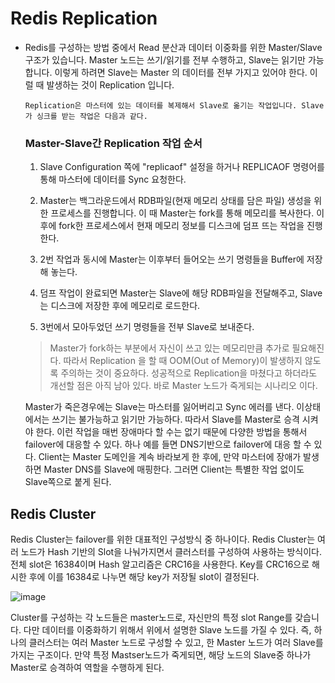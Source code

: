 
# Redis Replication

  - Redis를 구성하는 방법 중에서 Read 분산과 데이터 이중화를 위한 Master/Slave 구조가 있습니다. Master 노드는 쓰기/읽기를 전부 수행하고,
    Slave는 읽기만 가능합니다. 이렇게 하려면 Slave는 Master 의 데이터를 전부 가지고 있어야 한다. 이럴 때 발생하는 것이 Replication 입니다.
    
    `Replication은 마스터에 있는 데이터를 복제해서 Slave로 옮기는 작업입니다. Slave가 싱크를 받는 작업은 다음과 같다.`
    
    ### Master-Slave간 Replication 작업 순서
    1. Slave Configuration 쪽에 "replicaof<master IP><master PORT>" 설정을 하거나 REPLICAOF 명령어를 통해 마스터에 데이터를 Sync 요청한다.
    
    2. Master는 백그라운드에서 RDB파일(현재 메모리 상태를 담은 파일) 생성을 위한 프로세스를 진행합니다. 이 때 Master는 fork를 통해 메모리를 복사한다.
      이후에 fork한 프로세스에서 현재 메모리 정보를 디스크에 덤프 뜨는 작업을 진행한다.
    
    3. 2번 작업과 동시에 Master는 이후부터 들어오는 쓰기 명령들을 Buffer에 저장해 놓는다.
    4. 덤프 작업이 완료되면 Master는 Slave에 해당 RDB파일을 전달해주고, Slave는 디스크에 저장한 후에 메모리로 로드한다.
    5. 3번에서 모아두었던 쓰기 명령들을 전부 Slave로 보내준다.
  
    > Master가 fork하는 부분에서 자신이 쓰고 있는 메모리만큼 추가로 필요해진다. 따라서 Replication 을 할 때 OOM(Out of Memory)이 발생하지
      않도록 주의하는 것이 중요하다. 성공적으로 Replication을 마쳤다고 하더라도 개선할 점은 아직 남아 있다. 바로 Master 노드가 죽게되는 시나리오 이다.
  
    Master가 죽은경우에는 Slave는 마스터를 잃어버리고 Sync 에러를 낸다. 이상태에서는 쓰기는 불가능하고 읽기만 가능하다. 따라서 Slave를 Master로
  승격 시켜야 한다. 이런 작업을 매번 장애마다 할 수는 없기 때문에 다양한 방법을 통해서 failover에 대응할 수 있다. 
  하나 예를 들면 DNS기반으로 failover에
  대응 할 수 있다. Client는 Master 도메인을 계속 바라보게 한 후에, 만약 마스터에 장애가 발생하면 Master DNS를 Slave에 매핑한다. 그러면 Client는 특별한
  작업 없이도 Slave쪽으로 붙게 된다.
  
  ## Redis Cluster
  
  Redis Cluster는 failover를 위한 대표적인 구성방식 중 하나이다. Redis Cluster는 여러 노드가 Hash 기반의 Slot을 나눠가지면서 클러스터를 구성하여
  사용하는 방식이다. 전체 slot은 16384이며 Hash 알고리즘은 CRC16을 사용한다. Key를 CRC16으로 해시한 후에 이를 16384로 나누면 해당 key가 저장될
  slot이 결정된다.
  
 ![image](https://user-images.githubusercontent.com/79154652/152170312-454f759b-e065-4bea-a6e6-8ab8ea7a249c.png)
  
  Cluster를 구성하는 각 노드들은 master노드로, 자신만의 특정 slot Range를 갖습니다. 다만 데이터를 이중화하기 위해서 위에서 설명한 Slave 노드를 가질
  수 있다. 즉, 하나의 클러스터는 여러 Master 노드로 구성할 수 있고, 한 Master 노드가 여러 Slave를 가지는 구조이다. 만약 특정 Mastser노드가
  죽게되면, 해당 노드의 Slave중 하나가 Master로 승격하여 역할을 수행하게 된다.
  
  
